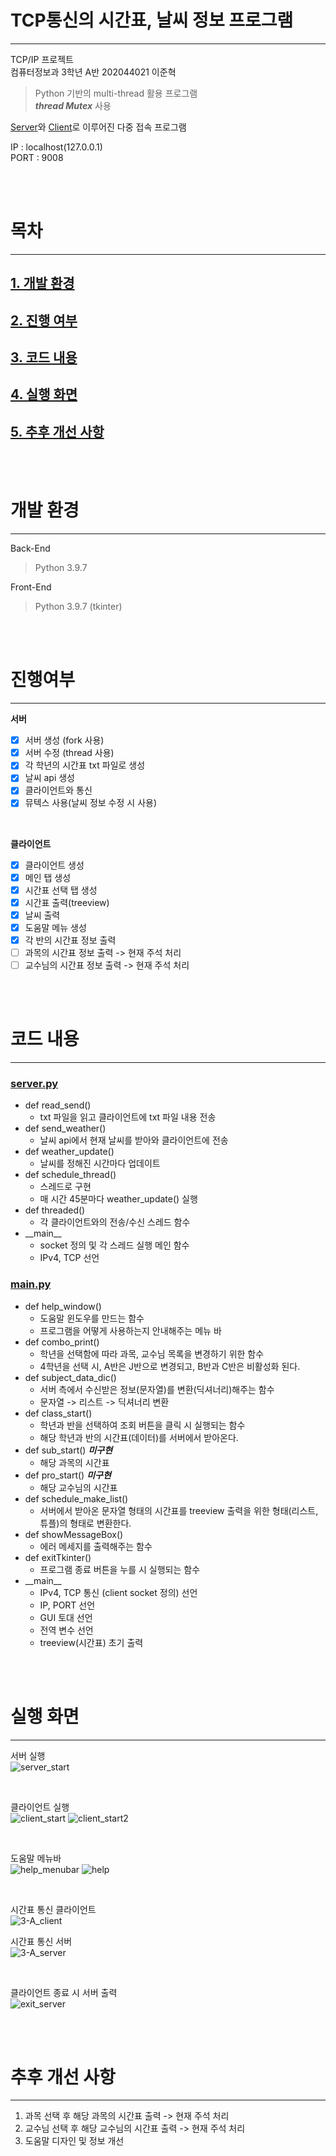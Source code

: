 # **TCP통신의 시간표, 날씨 정보 프로그램**
<hr>

TCP/IP 프로젝트  
컴퓨터정보과 3학년 A반 202044021 이준혁  

> Python 기반의 multi-thread 활용 프로그램  
> ___**thread Mutex**___ 사용

[Server](https://github.com/wnsgur9137/tcp_class_schedule/blob/master/server.py)와 [Client](https://github.com/wnsgur9137/tcp_class_schedule/blob/master/main.py)로 이루어진 다중 접속 프로그램

IP : localhost(127.0.0.1)  
PORT : 9008  

<br>
<br>

# **목차**
<hr>

## [1. 개발 환경](#개발-환경)  
## [2. 진행 여부](#진행-여부)  
## [3. 코드 내용](#코드-내용)  
## [4. 실행 화면](#실행-화면)
## [5. 추후 개선 사항](#추후-개선-사항)

<br>
<br>

# **개발 환경**
<hr>

Back-End
> Python 3.9.7

Front-End
> Python 3.9.7 (tkinter)

<br>
<br>

# **진행여부**
<hr>

**서버**
- [x] 서버 생성 (fork 사용)
- [x] 서버 수정 (thread 사용)
- [x] 각 학년의 시간표 txt 파일로 생성
- [x] 날씨 api 생성
- [x] 클라이언트와 통신
- [x] 뮤텍스 사용(날씨 정보 수정 시 사용)

<br>

**클라이언트**
- [x] 클라이언트 생성
- [x] 메인 탭 생성
- [x] 시간표 선택 탭 생성
- [x] 시간표 출력(treeview)
- [x] 날씨 출력
- [x] 도움말 메뉴 생성
- [x] 각 반의 시간표 정보 출력
- [ ] 과목의 시간표 정보 출력 -> 현재 주석 처리
- [ ] 교수님의 시간표 정보 출력 -> 현재 주석 처리

<br>
<br>

# **코드 내용**
<hr>

### [**server.py**](https://github.com/wnsgur9137/tcp_class_schedule/blob/master/server.py)  
 
- def read_send()
  - txt 파일을 읽고 클라이언트에 txt 파일 내용 전송
- def send_weather()
  - 날씨 api에서 현재 날씨를 받아와 클라이언트에 전송
- def weather_update()
  - 날씨를 정해진 시간마다 업데이트
- def schedule_thread()
  - 스레드로 구현 
  - 매 시간 45분마다 weather_update() 실행
- def threaded()
  - 각 클라이언트와의 전송/수신 스레드 함수
- \_\_main__
  - socket 정의 및 각 스레드 실행 메인 함수
  - IPv4, TCP 선언

### [**main.py**](https://github.com/wnsgur9137/tcp_class_schedule/blob/master/main.py)  
 
- def help_window()
  - 도움말 윈도우를 만드는 함수
  - 프로그램을 어떻게 사용하는지 안내해주는 메뉴 바
- def combo_print()
  - 학년을 선택함에 따라 과목, 교수님 목록을 변경하기 위한 함수
  - 4학년을 선택 시, A반은 J반으로 변경되고, B반과 C반은 비활성화 된다.
- def subject_data_dic()
  - 서버 측에서 수신받은 정보(문자열)를 변환(딕셔너리)해주는 함수
  - 문자열 -> 리스트 -> 딕셔너리 변환
- def class_start()
  - 학년과 반을 선택하여 조회 버튼을 클릭 시 실행되는 함수
  - 해당 학년과 반의 시간표(데이터)를 서버에서 받아온다.
- def sub_start() ***미구현*** 
  - 해당 과목의 시간표
- def pro_start() ***미구현***
  - 해당 교수님의 시간표
- def schedule_make_list()
  - 서버에서 받아온 문자열 형태의 시간표를 treeview 출력을 위한 형태(리스트, 튜플)의 형태로 변환한다.
- def showMessageBox()
  - 에러 메세지를 출력해주는 함수
- def exitTkinter()
  - 프로그램 종료 버튼을 누를 시 실행되는 함수
- \_\_main__
  - IPv4, TCP 통신 (client socket 정의) 선언
  - IP, PORT 선언
  - GUI 토대 선언
  - 전역 변수 선언
  - treeview(시간표) 초기 출력


<br>
<br>

# **실행 화면**
<hr>

서버 실행  
![server_start](./readmeImage/server_start.png)

<br>

클라이언트 실행  
![client_start](./readmeImage/client_start.png)
![client_start2](./readmeImage/client_start2.png)

<br>

도움말 메뉴바  
![help_menubar](./readmeImage/help_menubar.png)
![help](./readmeImage/help.png)

<br>

시간표 통신 클라이언트  
![3-A_client](./readmeImage/3-A.png)  

시간표 통신 서버  
![3-A_server](./readmeImage/3-A_server.png)

<br>

클라이언트 종료 시 서버 출력  
![exit_server](./readmeImage/exit_server.png)


<br>
<br>

# **추후 개선 사항**
<hr>

1. 과목 선택 후 해당 과목의 시간표 출력 -> 현재 주석 처리
2. 교수님 선택 후 해당 교수님의 시간표 출력 -> 현재 주석 처리
3. 도움말 디자인 및 정보 개선

